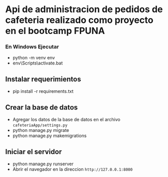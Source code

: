 #   Api de administracion de pedidos de cafeteria realizado como proyecto en el bootcamp FPUNA

### En Windows Ejecutar
- python -m venv env
- env\Scripts\activate.bat
## Instalar requerimientos
- pip install -r requirements.txt
## Crear la base de datos
- Agregar los datos de la base de datos en el archivo `cafeteriaApp/settings.py`
- python manage.py migrate
- python manage.py makemigrations
## Iniciar el servidor
- python manage.py runserver
- Abrir el navegador en la direccion `http://127.0.0.1:8000`